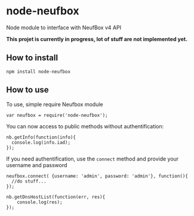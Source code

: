 node-neufbox
============

Node module to interface with NeufBox v4 API

**This projet is currently in progress, lot of stuff are not implemented yet.**

How to install
--------------

```
npm install node-neufbox
```

How to use
----------

To use, simple require Neufbox module
```
var neufbox = require('node-neufbox');
````

You can now access to public methods without authentification:
```
nb.getInfo(function(info){
  console.log(info.iad);
});
```

If you need authentification, use the `connect` method and provide your username and password
```
neufbox.connect( {username: 'admin', password: 'admin'}, function(){
  //do stuff...
}); 

nb.getDnsHostList(function(err, res){
    console.log(res);
});

```

